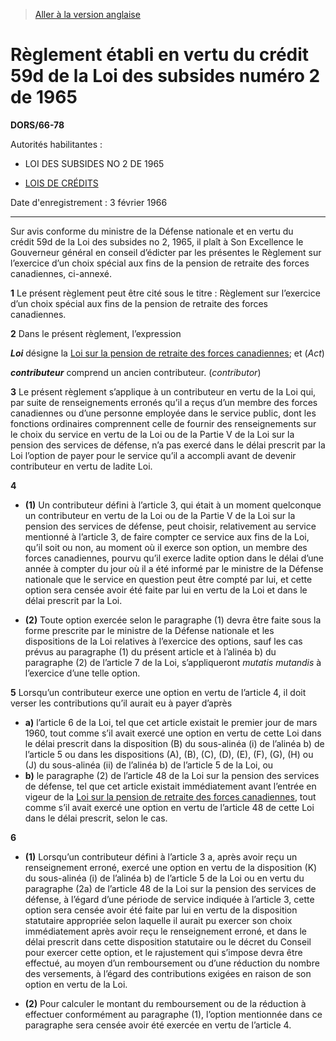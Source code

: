 > [Aller à la version anglaise](/en/Regulations/Statutory%20Orders%20and%20Regulations/66/78.md)

# Règlement établi en vertu du crédit 59d de la Loi des subsides numéro 2 de 1965

**DORS/66-78**

Autorités habilitantes : 
- LOI DES SUBSIDES NO 2 DE 1965

- [LOIS DE CRÉDITS](/fr/Lois/Lois%20révisées%20du%20Canada/Z/Z-01.md)

Date d'enregistrement : 3 février 1966

----------

Sur avis conforme du ministre de la Défense nationale et en vertu du crédit 59d de la Loi des subsides no 2, 1965, il plaît à Son Excellence le Gouverneur général en conseil d’édicter par les présentes le Règlement sur l’exercice d’un choix spécial aux fins de la pension de retraite des forces canadiennes, ci-annexé.



**1** Le présent règlement peut être cité sous le titre : Règlement sur l’exercice d’un choix spécial aux fins de la pension de retraite des forces canadiennes.



**2** Dans le présent règlement, l’expression

***Loi*** désigne la [Loi sur la pension de retraite des forces canadiennes](/fr/Lois/Lois%20révisées%20du%20Canada/C/C-17.md); et (*Act*)

***contributeur*** comprend un ancien contributeur. (*contributor*)



**3** Le présent règlement s’applique à un contributeur en vertu de la Loi qui, par suite de renseignements erronés qu’il a reçus d’un membre des forces canadiennes ou d’une personne employée dans le service public, dont les fonctions ordinaires comprennent celle de fournir des renseignements sur le choix du service en vertu de la Loi ou de la Partie V de la Loi sur la pension des services de défense, n’a pas exercé dans le délai prescrit par la Loi l’option de payer pour le service qu’il a accompli avant de devenir contributeur en vertu de ladite Loi.



**4** 

- **(1)** Un contributeur défini à l’article 3, qui était à un moment quelconque un contributeur en vertu de la Loi ou de la Partie V de la Loi sur la pension des services de défense, peut choisir, relativement au service mentionné à l’article 3, de faire compter ce service aux fins de la Loi, qu’il soit ou non, au moment où il exerce son option, un membre des forces canadiennes, pourvu qu’il exerce ladite option dans le délai d’une année à compter du jour où il a été informé par le ministre de la Défense nationale que le service en question peut être compté par lui, et cette option sera censée avoir été faite par lui en vertu de la Loi et dans le délai prescrit par la Loi.

- **(2)** Toute option exercée selon le paragraphe (1) devra être faite sous la forme prescrite par le ministre de la Défense nationale et les dispositions de la Loi relatives à l’exercice des options, sauf les cas prévus au paragraphe (1) du présent article et à l’alinéa b) du paragraphe (2) de l’article 7 de la Loi, s’appliqueront *mutatis mutandis* à l’exercice d’une telle option.



**5** Lorsqu’un contributeur exerce une option en vertu de l’article 4, il doit verser les contributions qu’il aurait eu à payer d’après
- **a)** l’article 6 de la Loi, tel que cet article existait le premier jour de mars 1960, tout comme s’il avait exercé une option en vertu de cette Loi dans le délai prescrit dans la disposition (B) du sous-alinéa (i) de l’alinéa b) de l’article 5 ou dans les dispositions (A), (B), (C), (D), (E), (F), (G), (H) ou (J) du sous-alinéa (ii) de l’alinéa b) de l’article 5 de la Loi, ou
- **b)** le paragraphe (2) de l’article 48 de la Loi sur la pension des services de défense, tel que cet article existait immédiatement avant l’entrée en vigeur de la [Loi sur la pension de retraite des forces canadiennes](/fr/Lois/Lois%20révisées%20du%20Canada/C/C-17.md), tout comme s’il avait exercé une option en vertu de l’article 48 de cette Loi dans le délai prescrit,
selon le cas.



**6** 

- **(1)** Lorsqu’un contributeur défini à l’article 3 a, après avoir reçu un renseignement erroné, exercé une option en vertu de la disposition (K) du sous-alinéa (i) de l’alinéa b) de l’article 5 de la Loi ou en vertu du paragraphe (2a) de l’article 48 de la Loi sur la pension des services de défense, à l’égard d’une période de service indiquée à l’article 3, cette option sera censée avoir été faite par lui en vertu de la disposition statutaire appropriée selon laquelle il aurait pu exercer son choix immédiatement après avoir reçu le renseignement erroné, et dans le délai prescrit dans cette disposition statutaire ou le décret du Conseil pour exercer cette option, et le rajustement qui s’impose devra être effectué, au moyen d’un remboursement ou d’une réduction du nombre des versements, à l’égard des contributions exigées en raison de son option en vertu de la Loi.

- **(2)** Pour calculer le montant du remboursement ou de la réduction à effectuer conformément au paragraphe (1), l’option mentionnée dans ce paragraphe sera censée avoir été exercée en vertu de l’article 4.


